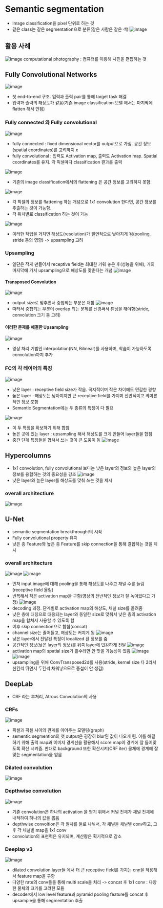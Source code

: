 # Semantic segmentation
 - Image classification을 pixel 단위로 하는 것
 - 같은 class는 같은 segmentation으로 분류(같은 사람은 같은 색)
 ![image](https://user-images.githubusercontent.com/43736669/110401947-e1c6ab80-80bd-11eb-96d7-48651934a330.png)

## 활용 사례
![image](https://user-images.githubusercontent.com/43736669/110401989-f145f480-80bd-11eb-848f-43de49ffc504.png)
computational photography : 컴퓨터를 이용해 사진을 편집하는 것

## Fully Convolutional Networks
![image](https://user-images.githubusercontent.com/43736669/110402140-2f431880-80be-11eb-9f98-d7c350ee635a.png)
 - 첫 end-to-end 구조. 입력과 출력 pair를 통해 target task 해결
 - 입력과 출력의 해상도가 같음(기존 image classification 모델 에서는 마지막에 flatten 해서 안됨)

### Fully connected 와 Fully convolutional
 ![image](https://user-images.githubusercontent.com/43736669/110403651-d32dc380-80c0-11eb-800c-f81b4e7bb61f.png)
 - fully connected : fixed dimensional vector를 output으로 가짐. 공간 정보(spatial coordinates)를 고려하지 x
 - fully convolutional : 입력도 Activation map, 출력도 Activation map. Spatial coordinates를 유지. 각 픽셀마다 classification 결과를 출력
 
 ![image](https://user-images.githubusercontent.com/43736669/110403945-53ecbf80-80c1-11eb-8a0f-babb672eeb93.png)
  - 기존의 image classification에서의 flattening 은 공간 정보를 고려하지 못함.
 
 ![image](https://user-images.githubusercontent.com/43736669/110404103-9c0be200-80c1-11eb-8eda-c5cc1befda06.png)
  - 각 픽셀의 정보를 flattening 하는 개념으로 1x1 convolution 한다면, 공간 정보를 추출하는 것이 가능함.
  - 각 위치별로 classification 하는 것이 가능

 ![image](https://user-images.githubusercontent.com/43736669/110404402-205e6500-80c2-11eb-8cb0-3e0cc2a25e1c.png)
  - 이러한 작업을 거치면 해상도(resolution)가 필연적으로 낮아지게 됨(pooling, stride 등의 영향) -> upsampling 고려
 
 
### Upsampling
  - 일단은 작게 만들어서 receptive field는 최대한 키워 놓은 후(성능을 위해), 거의 마지막에 가서 upsampling으로 해상도를 맞춘다는 개념
  ![image](https://user-images.githubusercontent.com/43736669/110404655-9793f900-80c2-11eb-9762-0655287ccd60.png)

#### Transposed Convolution
  ![image](https://user-images.githubusercontent.com/43736669/110404749-c14d2000-80c2-11eb-9cf0-8efc05db5384.png)  
   - output size로 맞추면서 중첩되는 부분은 더함
  ![image](https://user-images.githubusercontent.com/43736669/110404902-0ffaba00-80c3-11eb-9876-6a34f0b62cb5.png)
   - 따라서 중첩되는 부분이 overlap 되는 문제를 신경써서 튜닝을 해야함(stride, convolution 크기 등 고려)
 
#### 이러한 문제를 해결한 Upsampling
![image](https://user-images.githubusercontent.com/43736669/110405136-71bb2400-80c3-11eb-9054-13602e65b66c.png)
 - 영상 처리 기법인 interpolation(NN, Bilinear)를 사용하며, 학습이 가능하도록 convolution까지 추가

### FC의 각 레이어의 특징
![image](https://user-images.githubusercontent.com/43736669/110405355-cced1680-80c3-11eb-8eb9-f63b150016f9.png)
 - 낮은 layer : receptive field size가 작음. 국지적이며 작은 차이에도 민감한 경향
 - 높은 layer : 해상도는 낮아지지만 큰 receptive field를 가지며 전반적이고 의미론적인 정보 포함
 - Semantic Segmentation에는 두 종류의 특징이 다 필요
  
 ![image](https://user-images.githubusercontent.com/43736669/110405505-0aea3a80-80c4-11eb-8b15-dc6e05e729fc.png)
 - 이 두 특징을 확보하기 위해 합침
 - 높은 곳에 있는 layer : upsampling 해서 해상도를 크게 만들어 layer들을 합침
 - 중간 단계 특징들을 합쳐서 쓰는 것이 큰 도움이 됨
 ![image](https://user-images.githubusercontent.com/43736669/110405727-5c92c500-80c4-11eb-944b-dbef99e0827c.png)

## Hypercolumns
 - 1x1 convolution, fully convolutional 보다는 낮은 layer의 정보와 높은 layer의 정보를 융합하는 것의 중요성을 강조
 ![image](https://user-images.githubusercontent.com/43736669/110405855-96fc6200-80c4-11eb-9e13-4e3e37bd0772.png)
 - 낮은 layer와 높은 layer를 해상도를 맞춰 쓰는 것을 제시
  
### overall architectiure
 ![image](https://user-images.githubusercontent.com/43736669/110405991-d1fe9580-80c4-11eb-8b15-22633b7db44c.png)

## U-Net
 - semantic segmentation breakthrought의 시작
 - Fully convolutional property 유지
 - 낮은 층 Feature와 높은 층 Feature를 skip connection을 통해 결합하는 것을 제시

### overall architecture
![image](https://user-images.githubusercontent.com/43736669/110406180-299d0100-80c5-11eb-8b12-2a4f86d32b5b.png)
![image](https://user-images.githubusercontent.com/43736669/110783310-9a9e0d80-82ab-11eb-8579-fd73b647cbf7.png)
- 먼저 input image에 대해 pooling을 통해 해상도를 나주고 채널 수를 늘림(receptive field 올림)
- 반복해서 작은 activation map을 구함(영상의 전반적인 정보가 잘 녹아있다고 가정)
![image](https://user-images.githubusercontent.com/43736669/110783438-ccaf6f80-82ab-11eb-9045-f9ed6d1ccb6c.png)
- decoding 과정. 단계별로 activation map의 해상도, 채널 size를 올려줌
- 낮은 층에 대칭으로 대응되는 layer와 동일한 size로 맞춰서 낮은 층의 activation map을 합쳐서 사용할 수 있도록 함
- 이후 skip connection으로 합침(concat)
- channel size는 줄어들고, 해상도는 커지게 됨
![image](https://user-images.githubusercontent.com/43736669/110783707-20ba5400-82ac-11eb-8d6c-c62fc1a69962.png)
- 낮은 layer에서 전달된 특징이 localized 된 정보를 줌
- 공간적인 정보(낮은 layer의 정보)를 뒤쪽 layer에 민감하게 전달
![image](https://user-images.githubusercontent.com/43736669/110783864-4e9f9880-82ac-11eb-9a6a-fb220c2bd9e9.png)
- activation map의 spatial size가 홀수라면 안 맞을 가능성이 있음
![image](https://user-images.githubusercontent.com/43736669/110784004-7b53b000-82ac-11eb-8a5e-a7b249a39f44.png)
![image](https://user-images.githubusercontent.com/43736669/110784053-89093580-82ac-11eb-8878-fdc6e15e13f5.png)
- upsampling을 위해 ConvTransposed2d를 사용(stride, kernel size 다 2라서 한칸씩 뛰면서 두칸씩 채워넣으므로 중첩이 안 생김)

## DeepLab
 - CRF 라는 후처리, Atrous Convolution의 사용
### CRFs
![image](https://user-images.githubusercontent.com/43736669/110784341-eb623600-82ac-11eb-9358-8949651ec1ce.png)
- 픽셀과 픽셀 사이의 관계를 이어주는 모델링(graph) 
- sementic segmention의 첫 output은 굉장히 blur된 값이 나오게 됨. 이를 해결하기 위해 출력 map과 이미지 경계선을 활용해서 score map이 경계에 잘 들어맞도록 확산 시켜줌. 반대로 background 또한 확산시켜(CRF iter) 물체에 경계에 잘 맞는 segmentation을 얻음
### Dilated convolution
![image](https://user-images.githubusercontent.com/43736669/110784668-4c8a0980-82ad-11eb-955d-ab20bc8dbfba.png)
### Depthwise convolution
![image](https://user-images.githubusercontent.com/43736669/110784741-6592ba80-82ad-11eb-8178-2cca0cb9683c.png)
- 기존 convolution은 하나의 activation 을 얻기 위해서 커널 전체가 채널 전체에 내적하여 하나의 값을 뽑음
- depthwise convoltion은 각 절차를 둘로 나눠서, 각 채널을 채널별 conv하고, 그 후 각 채널별 map을 1x1 conv
- convolution의 표현력은 유지되며, 계산량은 획기적으로 감소
### Deeplap v3
![image](https://user-images.githubusercontent.com/43736669/110785049-ce7a3280-82ad-11eb-843c-cd7f8cd28ccc.png) 
 - dilated convolution layer들 에서 더 큰 receptive field를 가지는 cnn을 적용해서 feature map을 구함
 - 다양한 rate의 conv들을 통해 multi scale을 처리 -> concat 후 1x1 conv : 다양한 물체의 크기를 고려한 모듈
 - decoder에서 low level feature과 pyramid pooling feature를 concat 후 upsample을 통해 segmentation 추출 


